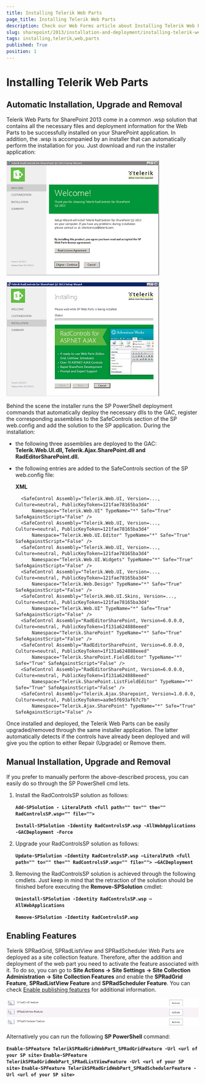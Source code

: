 ```yaml
---
title: Installing Telerik Web Parts
page_title: Installing Telerik Web Parts
description: Check our Web Forms article about Installing Telerik Web Parts.
slug: sharepoint/2013/installation-and-deployment/installing-telerik-web-parts
tags: installing,telerik,web,parts
published: True
position: 1
---
```


# Installing Telerik Web Parts



## Automatic Installation, Upgrade and Removal

Telerik Web Parts for SharePoint 2013 come in a common .wsp solution that contains all the necessary files and deployment information for the Web Parts to be successfully installed on your SharePoint application. In addition, the .wsp is accompanied by an installer that can automatically perform the installation for you. Just download and run the installer application:

![radcontrols-for-sp 2013-installation](images/radcontrols-for-sp2013-installation.png)

![radcontrols-for-sp 2013-installation-progress](images/radcontrols-for-sp2013-installation-progress.png)

Behind the scene the installer runs the SP PowerShell deployment commands that automatically deploy the necessary dlls to the GAC, register the corresponding assemblies to the SafeControls section of the SP web.config and add the solution to the SP application. During the installation:

* the following three assemblies are deployed to the GAC: **Telerik.Web.UI.dll, Telerik.Ajax.SharePoint.dll and RadEditorSharePoint.dll.**

* the following entries are added to the SafeControls section of the SP web.config file:

	**XML**

		<SafeControl Assembly="Telerik.Web.UI, Version=..., Culture=neutral, PublicKeyToken=121fae78165ba3d4"
		    Namespace="Telerik.Web.UI" TypeName="*" Safe="True" SafeAgainstScript="False" />
		<SafeControl Assembly="Telerik.Web.UI, Version=..., Culture=neutral, PublicKeyToken=121fae78165ba3d4"
		    Namespace="Telerik.Web.UI.Editor" TypeName="*" Safe="True" SafeAgainstScript="False" />
		<SafeControl Assembly="Telerik.Web.UI, Version=..., Culture=neutral, PublicKeyToken=121fae78165ba3d4"
		    Namespace="Telerik.Web.UI.Widgets" TypeName="*" Safe="True" SafeAgainstScript="False" />
		<SafeControl Assembly="Telerik.Web.UI, Version=..., Culture=neutral, PublicKeyToken=121fae78165ba3d4"
		    Namespace="Telerik.Web.Design" TypeName="*" Safe="True" SafeAgainstScript="False" />
		<SafeControl Assembly="Telerik.Web.UI.Skins, Version=..., Culture=neutral, PublicKeyToken=121fae78165ba3d4"
		    Namespace="Telerik.Web.UI" TypeName="*" Safe="True" SafeAgainstScript="False" />
		<SafeControl Assembly="RadEditorSharePoint, Version=6.0.0.0, Culture=neutral, PublicKeyToken=1f131a624888eeed"
		    Namespace="Telerik.SharePoint" TypeName="*" Safe="True" SafeAgainstScript="False" />
		<SafeControl Assembly="RadEditorSharePoint, Version=6.0.0.0, Culture=neutral, PublicKeyToken=1f131a624888eeed"
		    Namespace="Telerik.SharePoint.FieldEditor" TypeName="*" Safe="True" SafeAgainstScript="False" />
		<SafeControl Assembly="RadEditorSharePoint, Version=6.0.0.0, Culture=neutral, PublicKeyToken=1f131a624888eeed"
		    Namespace="Telerik.SharePoint.ListFieldEditor" TypeName="*" Safe="True" SafeAgainstScript="False" />
		<SafeControl Assembly="Telerik.Ajax.Sharepoint, Version=1.0.0.0, Culture=neutral, PublicKeyToken=aa9e5f693af67c7b"
		    Namespace="Telerik.Ajax.SharePoint" TypeName="*" Safe="True" SafeAgainstScript="False" />




Once installed and deployed, the Telerik Web Parts can be easily upgraded/removed through the same installer application. The latter automatically detects if the controls have already been deployed and will give you the option to either Repair (Upgrade) or Remove them.

## Manual Installation, Upgrade and Removal

If you prefer to manually perform the above-described process, you can easily do so through the SP PowerShell cmd lets.

1. Install the RadControlsSP solution as follows:

	 **`Add-SPSolution - LiteralPath <full path="" to="" the="" RadControlsSP.wsp="" file="">`**

	 **`Install-SPSolution -Identity RadControlsSP.wsp -AllWebApplications -GACDeployment -Force`**

1. Upgrade your RadControlsSP solution as follows:

	 **`Update-SPSolution –Identity RadControlsSP.wsp –LiteralPath <full path="" to="" the="" RadControlsSP.wsp="" file=""> –GACDeployment`**

1. Removing the RadControlsSP solution is achieved through the following cmdlets. Just keep in mind that the retraction of the solution should be finished before executing the **Remove-SPSolution** cmdlet:

	**`Uninstall-SPSolution -Identity RadControlsSP.wsp –AllWebApplications`**

	**`Remove-SPSolution -Identity RadControlsSP.wsp`**

## Enabling Features

Telerik SPRadGrid, SPRadListView and SPRadScheduler Web Parts are deployed as a site collection feature. Therefore, after the addition and deployment of the web part you need to activate the feature associated with it. To do so, you can go to **Site Actions -> Site Settings -> Site Collection Administration -> Site Collection Features** and enable the **SPRadGrid Feature**, **SPRadListView  Feature** and **SPRadScheduler  Feature**. You can check [Enable publishing features](https://support.office.com/en-us/article/Enable-publishing-features-479677a6-8b33-4ac7-907d-071c1c7e4518) for additional information. 

![installing-telerik-web-part-enabling-features-2013](images/installing-telerik-web-part-enabling-features-2013.png)

Alternatively you can run the following **SP PowerShell** command:

**`Enable-SPFeature TelerikSPRadGridWebPart_SPRadGridFeature -Url <url of your SP site>`**
**`Enable-SPFeature TelerikSPRadGridWebPart_SPRadListViewFeature -Url <url of your SP site>`**
**`Enable-SPFeature TelerikSPRadGridWebPart_SPRadSchedulerFeature -Url <url of your SP site>`**
